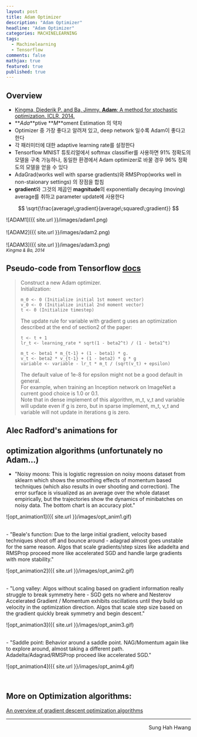 ```yaml
---
layout: post
title: Adam Optimizer
description: "Adam Optimizer"
headline: "Adam Optimizer"
categories: MACHINELEARNING
tags: 
  - Machinelearning
  - Tensorflow
comments: false
mathjax: true
featured: true
published: true
---
```


## Overview

- [Kingma, Diederik P. and Ba, Jimmy. **Adam**: A method for stochastic optimization. ICLR, 2014.](https://arxiv.org/pdf/1412.6980v8.pdf)
- **_Ada_**ptive **_M_**oment Estimation 의 약자
- Optimizer 중 가장 좋다고 알려져 있고, deep network 일수록 Adam이 좋다고 한다
- 각 패러미터에 대한 adaptive learning rate를 설정한다
- Tensorflow MNIST 튜토리얼에서 softmax classifier를 사용하면 91% 정확도의 모델을 구축 가능하나, 동일한 환경에서 Adam optimizer로 바꿀 경우 96% 정확도의 모델을 얻을 수 있다
- AdaGrad(works well with sparse gradients)와 RMSProp(works well in non-staionary settings) 의 장점을 합침
- **gradient**와 그것의 제곱인 **magnitude**의 exponentially decaying (moving) average를 취하고 parameter update에 사용한다  

$$ \sqrt{\frac{average\;gradient}{average\;squared\;gradient}} $$  

![ADAM1]({{ site.url }}/images/adam1.png)    
<br />
![ADAM2]({{ site.url }}/images/adam2.png)  
<br />
![ADAM3]({{ site.url }}/images/adam3.png)  
<small align="center">*Kingma & Ba, 2014*</small>

## Pseudo-code from Tensorflow [docs](https://www.tensorflow.org/api_docs/python/train/optimizers#AdamOptimizer)

> Construct a new Adam optimizer.  
> Initialization:  
>  
> ~~~  
> m_0 <- 0 (Initialize initial 1st moment vector)  
> v_0 <- 0 (Initialize initial 2nd moment vector)  
> t <- 0 (Initialize timestep)  
> ~~~  
>    
> The update rule for variable with gradient g uses an optimization described at the end of section2 of the paper:  
>  
> ~~~  
> t <- t + 1  
> lr_t <- learning_rate * sqrt(1 - beta2^t) / (1 - beta1^t)  
>  
> m_t <- beta1 * m_{t-1} + (1 - beta1) * g.  
> v_t <- beta2 * v_{t-1} + (1 - beta2) * g * g  
> variable <- variable - lr_t * m_t / (sqrt(v_t) + epsilon)  
> ~~~  
>  
> The default value of 1e-8 for epsilon might not be a good default in general.  
> For example, when training an Inception network on ImageNet a current good choice is 1.0 or 0.1.  
> Note that in dense implement of this algorithm, m_t, v_t and variable will update even if g is zero, but in sparse implement, m_t, v_t and variable will not update in iterations g is zero.

## Alec Radford's animations for  
## optimization algorithms (unfortunately no Adam...)  

- "Noisy moons: This is logistic regression on noisy moons dataset from sklearn which shows the smoothing effects of momentum based techniques (which also results in over shooting and correction). The error surface is visualized as an average over the whole dataset empirically, but the trajectories show the dynamics of minibatches on noisy data. The bottom chart is an accuracy plot."

![opt_animation1]({{ site.url }}/images/opt_anim1.gif)  

<br />
- "Beale's function: Due to the large initial gradient, velocity based techniques shoot off and bounce around - adagrad almost goes unstable for the same reason. Algos that scale gradients/step sizes like adadelta and RMSProp proceed more like accelerated SGD and handle large gradients with more stability."

![opt_animation2]({{ site.url }}/images/opt_anim2.gif)  

<br />
- "Long valley: Algos without scaling based on gradient information really struggle to break symmetry here - SGD gets no where and Nesterov Accelerated Gradient / Momentum exhibits oscillations until they build up velocity in the optimization direction. Algos that scale step size based on the gradient quickly break symmetry and begin descent."

![opt_animation3]({{ site.url }}/images/opt_anim3.gif)  

<br />
- "Saddle point: Behavior around a saddle point. NAG/Momentum again like to explore around, almost taking a different path. Adadelta/Adagrad/RMSProp proceed like accelerated SGD."

![opt_animation4]({{ site.url }}/images/opt_anim4.gif)  

<br />

## More on Optimization algorithms:
[An overview of gradient descent optimization algorithms](http://sebastianruder.com/optimizing-gradient-descent/)

---
<p align="right"> Sung Hah Hwang </p>
